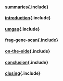 <!-- TODO dingen toevoegen op het titelblad
- titel
- auteur
- supervisors:
- ...
bekijken in andere PhD's
-->

<!-- TODO compileren in book-style -->

#### [summaries](summaries.md){.include}

#### [introduction](introduction/chapter.md){.include}

#### [umgap](umgap/chapter.md){.include}

#### [frag-gene-scan](frag-gene-scan/chapter.md){.include}

#### [on-the-side](on-the-side/chapter.md){.include}

#### [conclusion](conclusion/chapter.md){.include}

#### [closing](closing.md){.include}
